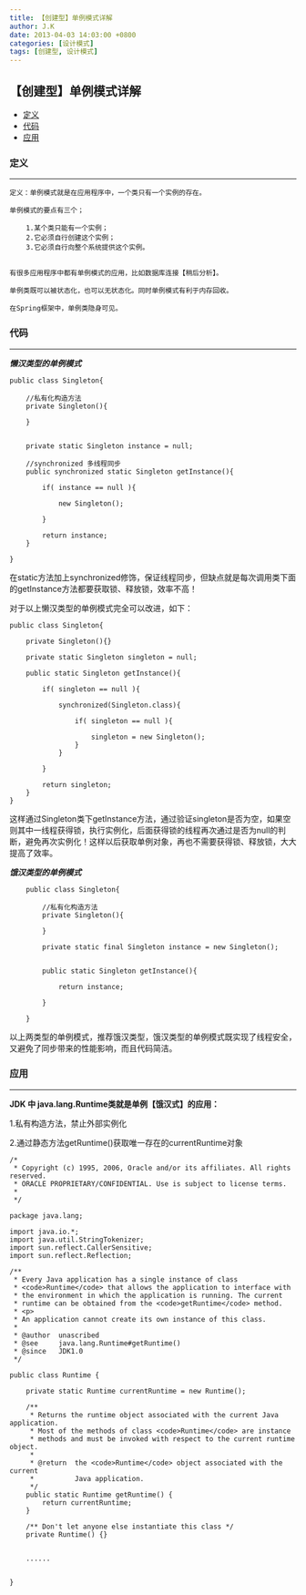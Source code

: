 ```yaml
---
title: 【创建型】单例模式详解
author: J.K
date: 2013-04-03 14:03:00 +0800
categories: [设计模式]
tags: [创建型, 设计模式]
---
```


## 【创建型】单例模式详解

*   [定义](#define)
*   [代码](#code)
*   [应用](#app)


<h3 id="define">定义</h3>

***

    定义：单例模式就是在应用程序中，一个类只有一个实例的存在。

    单例模式的要点有三个；

        1.某个类只能有一个实例；
        2.它必须自行创建这个实例；
        3.它必须自行向整个系统提供这个实例。


    有很多应用程序中都有单例模式的应用，比如数据库连接【稍后分析】。

    单例类既可以被状态化，也可以无状态化。同时单例模式有利于内存回收。

    在Spring框架中，单例类隐身可见。


<h3 id="code">代码</h3>

***

***懒汉类型的单例模式***



    public class Singleton{

        //私有化构造方法
    	private Singleton(){

    	}


    	private static Singleton instance = null;

        //synchronized 多线程同步
    	public synchronized static Singleton getInstance(){

    		if( instance == null ){

    			new Singleton();

    		}

    		return instance;
    	}

    }

在static方法加上synchronized修饰，保证线程同步，但缺点就是每次调用类下面的getInstance方法都要获取锁、释放锁，效率不高！

对于以上懒汉类型的单例模式完全可以改进，如下：

    public class Singleton{

        private Singleton(){}

        private static Singleton singleton = null;

        public static Singleton getInstance(){

            if( singleton == null ){

                synchronized(Singleton.class){

                    if( singleton == null ){

                        singleton = new Singleton();
                    }
                }

            }

            return singleton;
        }
    }

这样通过Singleton类下getInstance方法，通过验证singleton是否为空，如果空则其中一线程获得锁，执行实例化，后面获得锁的线程再次通过是否为null的判断，避免再次实例化！这样以后获取单例对象，再也不需要获得锁、释放锁，大大提高了效率。


***饿汉类型的单例模式***


        public class Singleton{

            //私有化构造方法
        	private Singleton(){

        	}

        	private static final Singleton instance = new Singleton();


        	public static Singleton getInstance(){

        		return instance;

        	}

        }


以上两类型的单例模式，推荐饿汉类型，饿汉类型的单例模式既实现了线程安全，又避免了同步带来的性能影响，而且代码简洁。


<h3 id="app">应用</h3>

***

**JDK 中 java.lang.Runtime类就是单例【饿汉式】的应用：**

1.私有构造方法，禁止外部实例化

2.通过静态方法getRuntime()获取唯一存在的currentRuntime对象


    /*
     * Copyright (c) 1995, 2006, Oracle and/or its affiliates. All rights reserved.
     * ORACLE PROPRIETARY/CONFIDENTIAL. Use is subject to license terms.
     *
     */

    package java.lang;

    import java.io.*;
    import java.util.StringTokenizer;
    import sun.reflect.CallerSensitive;
    import sun.reflect.Reflection;

    /**
     * Every Java application has a single instance of class
     * <code>Runtime</code> that allows the application to interface with
     * the environment in which the application is running. The current
     * runtime can be obtained from the <code>getRuntime</code> method.
     * <p>
     * An application cannot create its own instance of this class.
     *
     * @author  unascribed
     * @see     java.lang.Runtime#getRuntime()
     * @since   JDK1.0
     */

    public class Runtime {

        private static Runtime currentRuntime = new Runtime();

        /**
         * Returns the runtime object associated with the current Java application.
         * Most of the methods of class <code>Runtime</code> are instance
         * methods and must be invoked with respect to the current runtime object.
         *
         * @return  the <code>Runtime</code> object associated with the current
         *          Java application.
         */
        public static Runtime getRuntime() {
            return currentRuntime;
        }

        /** Don't let anyone else instantiate this class */
        private Runtime() {}


        ......


    }
